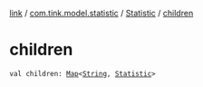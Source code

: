 [link](../../index.md) / [com.tink.model.statistic](../index.md) / [Statistic](index.md) / [children](./children.md)

# children

`val children: `[`Map`](https://kotlinlang.org/api/latest/jvm/stdlib/kotlin.collections/-map/index.html)`<`[`String`](https://kotlinlang.org/api/latest/jvm/stdlib/kotlin/-string/index.html)`, `[`Statistic`](index.md)`>`
